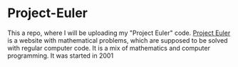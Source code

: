 # Project-Euler

This a repo, where I will be uploading my "Project Euler" code. [Project Euler](https://projecteuler.net/) is a website with mathematical problems, which are supposed to be solved with regular computer code. It is a mix of mathematics and computer programming. It was started in 2001
